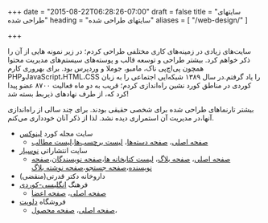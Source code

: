 +++
date = "2015-08-22T06:28:26-07:00"
draft = false
title = "سایتهای طراحی شده"
heading = "سایتهای طراحی شده"
aliases = [
    "/web-design/"
]

+++

سایت‌های زیادی در زمینه‌های کاری مختلفی طراحی کردم؛ در زیر نمونه هایی از آن را ذکر خواهم کرد. بیشتر طراحی و توسعه قالب و پوسته‌های سیستم‌های مدیریت محتوا همچون پی‌اچ‌پی ناک، مامبو، جوملا و وردپرس بود. برای بهروری کارم PHPوJavaScript،HTML،CSS را یاد گرفتم.در سال ١٣٨٩ شبکه‌ایی اجتماعی را به زبان کوردی در مناطق کورد نشین راه‌اندازی کردم؛ قریب به دو ماه فعالیت ٨٧٠٠ عضو پیدا کرد که، از طرف نهادهای ذیربط بسته شد!

بیشتر تارنماهای طراحی شده برای شخصی حقیقی بودند.  برای چند سالی از راه‌اندازی آنها،در مدیریت آن استمراری دیده نشد. لذا از ذکر آنان خودداری می‌کنم.

- سایت مجله کورد [لینوکس](https://linux.krd)
  - [صفحه اصلی](/about/img/l01.jpg)، [صفحه دسته‌ها](/about/img/l02.jpg)، [لیست برچسب‌ها](/about/img/l03.jpg)،[لیست مطالب](/about/img/l04.jpg)
- سایت انتشاراتی [نوسیار](https://nusyar.com)
  - [صفحه اصلی](/about/img/n01.jpg)، [صفحه بلاگ](/about/img/n02.jpg)، [لیست کتابخانه ها](/about/img/n03.jpg)،[صفحه نویسندگان](/about/img/n04.jpg)،[صفحه نویسنده](/about/img/n05.jpg)،[صفحه جستجو](/about/img/n06.jpg)،[صفحه نوشته بلاگ](/about/img/n07.jpg) 
- داروخانه دکتر قدرتی(منقضی)
- فرهنگ [انگلیسی-کوردی](https://dict.linux.krd/)
  - [صفحه اصلی](/about/img/ld01.jpg)، [صفحه اعضا](/about/img/ld02.jpg)
- فروشگاه [دلوپت](https://delopet.com)
  - [صفحه اصلی](/about/img/d01.jpg)، [صفحه محصول](/about/img/d02.jpg)،
